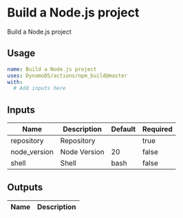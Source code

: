 <!-- ! This file is auto-generated. Please run ./utils/genereate_docs.sh npm_build to regenare it. -->
# Build a Node.js project

Build a Node.js project

## Usage

```yaml
name: Build a Node.js project
uses: DynamoDS/actions/npm_build@master
with:
  # Add inputs here
```

## Inputs

Name | Description | Default | Required
-----|-------------|---------|---------
repository | Repository |  | true
node_version | Node Version | 20 | false
shell | Shell | bash | false

## Outputs

Name | Description
------|-----------

